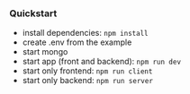 ### Quickstart

- install dependencies: `npm install`  
- create .env from the example  
- start mongo  
- start app (front and backend): `npm run dev`  
- start only frontend: `npm run client`  
- start only backend: `npm run server` 

